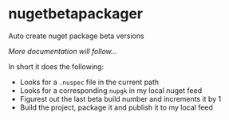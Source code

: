 # nugetbetapackager
Auto create nuget package beta versions

_More documentation will follow..._

In short it does the following:

* Looks for a <code>.nuspec</code> file in the current path
* Looks for a corresponding <code>nupgk</code> in my local nuget feed
* Figurest out the last beta build number and increments it by 1
* Build the project, package it and publish it to my local feed
